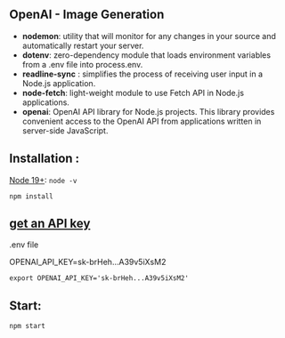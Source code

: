 
## OpenAI - Image Generation

- **nodemon**: utility that will monitor for any changes in your source and automatically restart your server.
- **dotenv**: zero-dependency module that loads environment variables from a .env file into process.env.
- **readline-sync** : simplifies the process of receiving user input in a Node.js application. 
- **node-fetch**: light-weight module to use Fetch API in Node.js applications.
- **openai**:   OpenAI API library for Node.js projects. This library provides convenient access to the OpenAI API from applications written in server-side JavaScript.

## Installation :

[Node 19+](https://nodejs.org/en/download):
`node -v`

`npm install`

## [get an API key](https://platform.openai.com/account/api-keys)

.env file

OPENAI_API_KEY=sk-brHeh...A39v5iXsM2

`export OPENAI_API_KEY='sk-brHeh...A39v5iXsM2'`

## Start:
`npm start`



